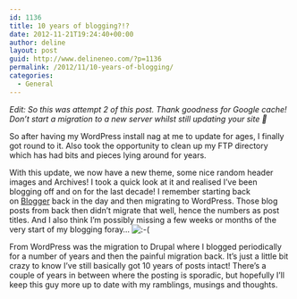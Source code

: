 ```yaml
---
id: 1136
title: 10 years of blogging?!?
date: 2012-11-21T19:24:40+00:00
author: deline
layout: post
guid: http://www.delineneo.com/?p=1136
permalink: /2012/11/10-years-of-blogging/
categories:
  - General
---
```

_Edit: So this was attempt 2 of this post. Thank goodness for Google cache! Don&#8217;t start a migration to a new server whilst still updating your site 🙂_

So after having my WordPress install nag at me to update for ages, I finally got round to it. Also took the opportunity to clean up my FTP directory which has had bits and pieces lying around for years.

With this update, we now have a new theme, some nice random header images and Archives! I took a quick look at it and realised I’ve been blogging off and on for the last decade! I remember starting back on [Blogger](http://www.delineneo.com/2012/11/19/10-years-of-blogging/www.blogger.com "Blogger") back in the day and then migrating to WordPress. Those blog posts from back then didn’t migrate that well, hence the numbers as post titles. And I also think I’m possibly missing a few weeks or months of the very start of my blogging foray… ![:-(](http://www.delineneo.com/wp-includes/images/smilies/icon_sad.gif)

From WordPress was the migration to Drupal where I blogged periodically for a number of years and then the painful migration back. It’s just a little bit crazy to know I’ve still basically got 10 years of posts intact! There’s a couple of years in between where the posting is sporadic, but hopefully I’ll keep this guy more up to date with my ramblings, musings and thoughts.